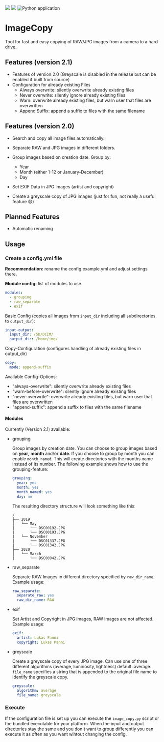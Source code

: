 [![](https://img.shields.io/github/license/lukaspanni/ImageCopy.svg)](https://github.com/lukaspanni/ImageCopy/blob/master/LICENSE) 
[![](https://img.shields.io/github/v/release/lukaspanni/ImageCopy)](https://github.com/lukaspanni/ImageCopy/releases/latest) 
![Python application](https://github.com/lukaspanni/ImageCopy/workflows/Python%20application/badge.svg)

# ImageCopy

Tool for fast and easy copying of RAW/JPG images from a camera to a hard drive.

## Features (version 2.1)

- Features of version 2.0 (Greyscale is disabled in the release but can be enabled if built from source)
- Configuration for already existing Files
    - Always overwrite: silently overwrite already existing files
    - Never overwrite: silently ignore already existing files
    - Warn: overwrite already existing files, but warn user that files are overwritten
    - Append Suffix: append a suffix to files with the same filename

## Features (version 2.0)

- Search and copy all image files automatically.
- Separate RAW and JPG images in different folders.
- Group images based on creation date. Group by:
    
    - Year
    - Month (either 1-12 or January-December)
    - Day

- Set EXIF Data in JPG images (artist and copyright)
- Create a greyscale copy of JPG images (just for fun, not really a useful feature :smile:)

## Planned Features

- Automatic renaming


## Usage

### Create a config.yml file 

**Recommendation:** rename the config.example.yml and adjust settings there.
   
**Module config:** list of modules to use.
````yaml
modules:
  - grouping
  - raw_separate
  - exif
````
  
Basic Config (copies all images from `input_dir` including all subdirectories to `output_dir`): 
```yaml
input-output:
  input_dir: /SD/DCIM/
  output_dir: /home/img/
```

Copy-Configuration (configures handling of already existing files in output_dir)
```yaml
copy:
  mode: append-suffix
```

Available Config-Options:

- "always-overwrite": silently overwrite already existing files
- "warn-before-overwrite": silently ignore already existing files
- "never-overwrite":  overwrite already existing files, but warn user that files are overwritten
- "append-suffix": append a suffix to files with the same filename

#### Modules

Currently (Version 2.1) available: 

- grouping 
    
    Group images by creation date.
    You can choose to group images based on **year**, **month** and/or **date**. 
    If you choose to group by month you can enable `month_named`. This will create directories with the months name instead of its number.
    The following example shows how to use the grouping-feature:
    ```yaml
    grouping:
      year: yes
      month: yes
      month_named: yes
      day: no
    ```
  
     The resulting directory structure will look something like this:
     
    ```
    /
    ├── 2019
    │   └── May
    |       └── DSC00192.JPG
    |       └── DSC00193.JPG
    |   └── November
    |       └── DSC01337.JPG
    |       └── DSC01342.JPG
    ├── 2020
    │   └── March
    |       └── DSC00042.JPG
    ```
       
- raw_separate
    
    Separate RAW Images in different directory specified by `raw_dir_name`. Example usage:
    ````yaml
    raw_separate:
      separate_raw: yes
      raw_dir_name: RAW
    ````
    
- exif
    
    Set Artist and Copyright in JPG images, RAW images are not affected. Example usage:
    
    ```yaml
    exif:
      artist: Lukas Panni
      copyright: Lukas Panni
    ```
    
- greyscale

    Create a greyscale copy of every JPG image. Can use one of three different algorithms (average, luminosity, lightness) default: average.
    `file_name` specifies a string that is appended to the original file name to identify the greyscale copy.

    ```yaml
    greyscale:
      algorithm: average
      file_name: greyscale
    ```




### Execute

If the configuration file is set up you can execute the `image_copy.py` script or the bundled executable for your platform.
When the input and output directories stay the same and you don't want to group differently you can execute it as often as you want wihtout changing the config.
